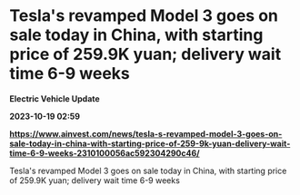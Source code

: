 # Tesla's revamped Model 3 goes on sale today in China, with starting price of 259.9K yuan; delivery wait time 6-9 weeks
**Electric Vehicle Update**

**2023-10-19 02:59**

**https://www.ainvest.com/news/tesla-s-revamped-model-3-goes-on-sale-today-in-china-with-starting-price-of-259-9k-yuan-delivery-wait-time-6-9-weeks-2310100056ac592304290c46/**

Tesla's revamped Model 3 goes on sale today in China, with starting price of 259.9K yuan; delivery wait time 6-9 weeks